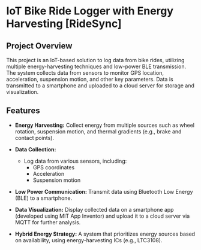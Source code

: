 # IoT Bike Ride Logger with Energy Harvesting [RideSync]

## Project Overview
This project is an IoT-based solution to log data from bike rides, utilizing multiple energy-harvesting techniques and low-power BLE transmission. The system collects data from sensors to monitor GPS location, acceleration, suspension motion, and other key parameters. Data is transmitted to a smartphone and uploaded to a cloud server for storage and visualization.

## Features
- **Energy Harvesting:** Collect energy from multiple sources such as wheel rotation, suspension motion, and thermal gradients (e.g., brake and contact points).
  
- **Data Collection:** 
  - Log data from various sensors, including:
    - GPS coordinates
    - Acceleration
    - Suspension motion

- **Low Power Communication:** Transmit data using Bluetooth Low Energy (BLE) to a smartphone.

- **Data Visualization:** Display collected data on a smartphone app (developed using MIT App Inventor) and upload it to a cloud server via MQTT for further analysis.

- **Hybrid Energy Strategy:** A system that prioritizes energy sources based on availability, using energy-harvesting ICs (e.g., LTC3108).
